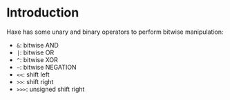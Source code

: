 # Introduction

Haxe has some unary and binary operators to perform bitwise manipulation:

- `&`: bitwise AND
- `|`: bitwise OR
- `^`: bitwise XOR
- `~`: bitwise NEGATION
- `<<`: shift left
- `>>`: shift right
- `>>>`: unsigned shift right